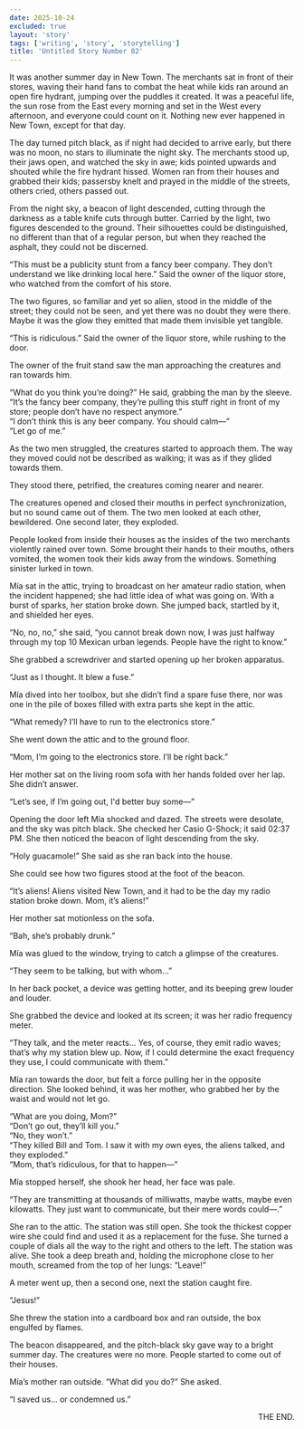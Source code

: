 ```yaml
---
date: 2025-10-24
excluded: true
layout: 'story'
tags: ['writing', 'story', 'storytelling']
title: 'Untitled Story Number 82'
---
```


It was another summer day in New Town. The merchants sat in front of their stores, waving their hand fans to combat the heat while kids ran around an open fire hydrant, jumping over the puddles it created. It was a peaceful life, the sun rose from the East every morning and set in the West every afternoon, and everyone could count on it. Nothing new ever happened in New Town, except for that day.

The day turned pitch black, as if night had decided to arrive early, but there was no moon, no stars to illuminate the night sky. The merchants stood up, their jaws open, and watched the sky in awe; kids pointed upwards and shouted while the fire hydrant hissed. Women ran from their houses and grabbed their kids; passersby knelt and prayed in the middle of the streets, others cried, others passed out.

From the night sky, a beacon of light descended, cutting through the darkness as a table knife cuts through butter. Carried by the light, two figures descended to the ground. Their silhouettes could be distinguished, no different than that of a regular person, but when they reached the asphalt, they could not be discerned.

“This must be a publicity stunt from a fancy beer company. They don’t understand we like drinking local here.” Said the owner of the liquor store, who watched from the comfort of his store.

The two figures, so familiar and yet so alien, stood in the middle of the street; they could not be seen, and yet there was no doubt they were there. Maybe it was the glow they emitted that made them invisible yet tangible.

“This is ridiculous.” Said the owner of the liquor store, while rushing to the door.

The owner of the fruit stand saw the man approaching the creatures and ran towards him.

“What do you think you’re doing?” He said, grabbing the man by the sleeve.  
“It’s the fancy beer company, they’re pulling this stuff right in front of my store; people don’t have no respect anymore.”  
“I don’t think this is any beer company. You should calm—”  
“Let go of me.”

As the two men struggled, the creatures started to approach them. The way they moved could not be described as walking; it was as if they glided towards them.

They stood there, petrified, the creatures coming nearer and nearer.

The creatures opened and closed their mouths in perfect synchronization, but no sound came out of them. The two men looked at each other, bewildered. One second later, they exploded.

People looked from inside their houses as the insides of the two merchants violently rained over town. Some brought their hands to their mouths, others vomited, the women took their kids away from the windows. Something sinister lurked in town.

Mía sat in the attic, trying to broadcast on her amateur radio station, when the incident happened; she had little idea of what was going on. With a burst of sparks, her station broke down. She jumped back, startled by it, and shielded her eyes.

“No, no, no,” she said, “you cannot break down now, I was just halfway through my top 10 Mexican urban legends. People have the right to know.”

She grabbed a screwdriver and started opening up her broken apparatus.

“Just as I thought. It blew a fuse.”

Mía dived into her toolbox, but she didn’t find a spare fuse there, nor was one in the pile of boxes filled with extra parts she kept in the attic.

“What remedy? I’ll have to run to the electronics store.”

She went down the attic and to the ground floor.

“Mom, I’m going to the electronics store. I’ll be right back.”

Her mother sat on the living room sofa with her hands folded over her lap. She didn’t answer.

“Let’s see, if I’m going out, I'd better buy some—”

Opening the door left Mía shocked and dazed. The streets were desolate, and the sky was pitch black. She checked her Casio G-Shock; it said 02:37 PM. She then noticed the beacon of light descending from the sky.

“Holy guacamole!” She said as she ran back into the house.

She could see how two figures stood at the foot of the beacon.

“It’s aliens! Aliens visited New Town, and it had to be the day my radio station broke down. Mom, it’s aliens!”

Her mother sat motionless on the sofa.

“Bah, she’s probably drunk.”

Mía was glued to the window, trying to catch a glimpse of the creatures.

“They seem to be talking, but with whom…”

In her back pocket, a device was getting hotter, and its beeping grew louder and louder.

She grabbed the device and looked at its screen; it was her radio frequency meter.

“They talk, and the meter reacts… Yes, of course, they emit radio waves; that’s why my station blew up. Now, if I could determine the exact frequency they use, I could communicate with them.”

Mía ran towards the door, but felt a force pulling her in the opposite direction. She looked behind, it was her mother, who grabbed her by the waist and would not let go.

“What are you doing, Mom?”  
“Don’t go out, they’ll kill you.”  
“No, they won’t.”  
“They killed Bill and Tom. I saw it with my own eyes, the aliens talked, and they exploded.”  
“Mom, that’s ridiculous, for that to happen—”

Mía stopped herself, she shook her head, her face was pale.

“They are transmitting at thousands of milliwatts, maybe watts, maybe even kilowatts. They just want to communicate, but their mere words could—.”

She ran to the attic. The station was still open. She took the thickest copper wire she could find and used it as a replacement for the fuse. She turned a couple of dials all the way to the right and others to the left. The station was alive. She took a deep breath and, holding the microphone close to her mouth, screamed from the top of her lungs: “Leave!”

A meter went up, then a second one, next the station caught fire.

“Jesus!”

She threw the station into a cardboard box and ran outside, the box engulfed by flames.

The beacon disappeared, and the pitch-black sky gave way to a bright summer day. The creatures were no more. People started to come out of their houses.

Mía’s mother ran outside. “What did you do?” She asked.

“I saved us… or condemned us.”

<p style="text-align:right">THE END.</p>